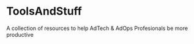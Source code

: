 # ToolsAndStuff
A collection of resources to help AdTech &amp; AdOps Profesionals be more productive
